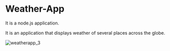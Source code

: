 # Weather-App
It is a node.js application.

It is an application that displays weather of several places across the globe.


![weatherapp_3](https://github.com/Jaiyu670/Weather-App/assets/74726746/743cff89-827a-43ec-8684-08ccd4230b1e)

